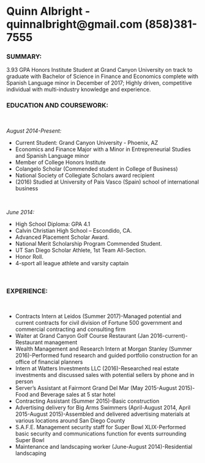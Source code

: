 <html> 
  <link rel="stylesheet" href="CSS.descript">
 <h1> Quinn Albright - quinnalbright@gmail.com (858)381-7555</h1>
<h3>SUMMARY:</h3>
<body>3.93 GPA Honors Institute Student at Grand Canyon University on track to graduate with Bachelor of Science in Finance and Economics complete with Spanish Language minor in December of 2017; Highly driven, competitive individual with multi-industry knowledge and experience.</body>

<h3>EDUCATION AND COURSEWORK: </h3>  

<i> August 2014-Present: </i>  
<ul>
<li> Current Student: Grand Canyon University - Phoenix, AZ</li>
<li>Economics and Finance Major with a Minor in Entrepreneurial Studies and Spanish Language minor</li>
<li>Member of College Honors Institute</li>
<li>Colangelo Scholar (Commended student in College of Business)</li>
<li>National Society of Collegiate Scholars award recipient</li>
<li>(2016) Studied at University of Pais Vasco (Spain) school of international business</li>
</ul>
 

<i>June 2014: </i>
<ul>
<li>High School Diploma: GPA 4.1</li>
<li>Calvin Christian High School – Escondido, CA.</li>
<li>Advanced Placement Scholar Award.</li>
<li>National Merit Scholarship Program Commended Student.</li>
<li>UT San Diego Scholar Athlete, 1st Team All-Section. </li>
<li>Honor Roll.</li>
<li>4-sport all league athlete and varsity captain</li>
</ul>
 
 
<h3> EXPERIENCE:</h3>
 <ul>
<li>Contracts Intern at Leidos (Summer 2017)-Managed potential and current contracts for civil division of Fortune 500 government and commercial contracting and consulting firm </li>
<li>Waiter at Grand Canyon Golf Course Restaurant (Jan 2016-current)-Restaurant management </li>
<li>Wealth Management and Research Intern at Morgan Stanley (Summer 2016)-Performed fund research and guided portfolio construction for an office of financial planners</li>
<li>Intern at Watters Investments LLC (2016)-Researched real estate investments and discussed sales with potential sellers by phone and in person</li>
<li>Server’s Assistant at Fairmont Grand Del Mar (May 2015-August 2015)-Food and Beverage sales at 5 star hotel</li>
<li>Contracting Assistant (Summer 2015)-Basic construction </li>
<li>Advertising delivery for Big Arms Swimmers (April-August 2014, April 2015-August 2015)-Assembled and delivered advertising materials at various locations around San Diego County</li>
<li>S.A.F.E. Management security staff for Super Bowl XLIX-Performed basic security and communications function for events surrounding Super Bowl</li>
<li>Maintenance and landscaping worker (June-August 2014)-Residential landscaping</li>
</ul>
</html>

